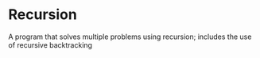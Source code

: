 # Recursion
A program that solves multiple problems using recursion; includes the use of recursive backtracking
